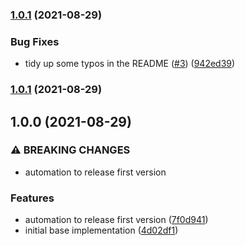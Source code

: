 ### [1.0.1](https://github.com/chrishutchinson/slack-testing-library/compare/1.0.0...1.0.1) (2021-08-29)


### Bug Fixes

* tidy up some typos in the README ([#3](https://github.com/chrishutchinson/slack-testing-library/issues/3)) ([942ed39](https://github.com/chrishutchinson/slack-testing-library/commit/942ed392900e350b6b05d9f4c80b4448bd53d948))

### [1.0.1](https://github.com/chrishutchinson/slack-testing-library/compare/1.0.0...1.0.1) (2021-08-29)

## 1.0.0 (2021-08-29)


### ⚠ BREAKING CHANGES

* automation to release first version

### Features

* automation to release first version ([7f0d941](https://github.com/chrishutchinson/slack-testing-library/commit/7f0d941f5a7522df70008e6d9a786dc918f5368a))
* initial base implementation ([4d02df1](https://github.com/chrishutchinson/slack-testing-library/commit/4d02df1eaf6bbffbdf7a3559c1b0836a5c127946))

